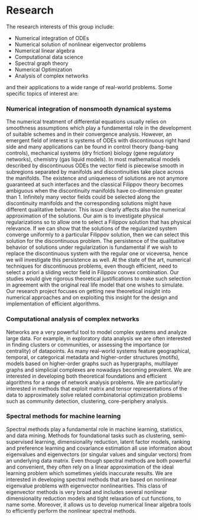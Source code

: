 # Research 

The research interests of this group include:  

- Numerical integration of ODEs  
- Numerical solution of nonlinear eigenvector problems   
- Numerical linear algebra   
- Computational data science   
- Spectral graph theory   
- Numerical Optimization 
- Analysis of complex networks   

and their applications to a wide range of real-world problems. Some specific topics of interest  are:

### Numerical integration of nonsmooth dynamical systems 
The numerical treatment of differential equations usually relies on smoothness assumptions which play a fundamental role in the development of suitable schemes and in their convergence analysis. However, an emergent field of interest is systems of ODEs with discontinuous right hand side and many applications can be found in control theory (bang-bang controls), mechanical systems (dry friction) biology (gene regulatory networks), chemistry (gas liquid models). In most mathematical models described by discontinuous ODEs the vector field is piecewise smooth in subregions separated by manifolds and discontinuities take place across the manifolds. The existence and uniqueness of solutions are not anymore guaranteed at such interfaces and the classical Filippov theory becomes ambiguous when the discontinuity manifolds have co-dimension greater than 1. Infinitely many vector fields could be selected along the discontinuity manifolds and the corresponding solutions might have different qualitative behavior. This issue clearly affects also the numerical approximation of the solutions. Our aim is to investigate physical regularizations so to allow one to select a Filippov solution that has physical relevance. If we can show that the solutions of the regularized system converge uniformly to a particular Filippov solution, then we can select this solution for the discontinuous problem. The persistence of the qualitative behavior of solutions under regularization is fundamental if we wish to replace the discontinuous system with the regular one or viceversa, hence we will investigate this persistence as well. At the state of the art, numerical techniques for discontinuous problems, even though efficient, need to select a priori a sliding vector field in Filippov convex combination. Our studies would give rigorous theoretical justifications to make such selection in agreement with the original real life model that one wishes to simulate. Our research project focuses on getting new theoretical insight into numerical approaches and on exploiting this insight for the design and implementation of efficient algorithms.

<!-- Informal enquiries can be made to Nicola Guglielmi (nicola.guglielmi@gssi.it) -->
 


### Computational analysis of complex networks
Networks are a very powerful tool to model complex systems and analyze large data. For example, in exploratory data analysis we are often interested in finding clusters or communities, or assessing the importance (or centrality) of datapoints. As many real-world systems feature geographical, temporal, or categorical metadata and higher-order structures (motifs), models based on higher-order graphs such as hypergraphs, multilayer graphs and simplicial complexes are nowadays becoming prevalent.
We are interested in developing both theoretical foundations and efficient algorithms for a range of network analysis problems. We are particularly interested in methods that exploit matrix and tensor representations of the data to approximately solve related combinatorial optimization problems such as community detection, clustering, core-periphery analysis.



### Spectral methods for machine learning
Spectral methods play a fundamental role in machine learning, statistics, and data mining.
Methods for foundational tasks such as clustering, semi-supervised learning, dimensionality reduction, latent factor models, ranking and preference learning and covariance estimation
all use information about eigenvalues and eigenvectors (or singular values and singular vectors) from an underlying data matrix.
Even though spectral methods are both powerful and convenient, they often rely on a linear approximation of the ideal learning problem which sometimes yields inaccurate results. We are interested in developing spectral methods that are based on nonlinear eigenvalue problems with eigenvector nonlinearities. This class of eigenvector methods is very broad and includes several nonlinear dimensionality reduction models and tight relaxation of cut functions, to name some. Moreover, it allows us to develop numerical linear algebra tools to efficiently perform the nonlinear spectral methods. 
